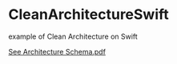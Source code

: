 # CleanArchitectureSwift
example of Clean Architecture on Swift


[See Architecture Schema.pdf](https://github.com/kerveros/CleanArchitectureSwift/tree/develop/schema.pdf)
